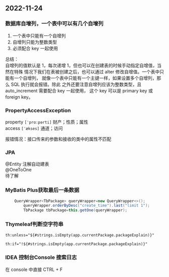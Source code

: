 ## 2022-11-24

### 数据库自增列，一个表中可以有几个自增列

1. 一个表中只能有一个自增列
2. 自增列只能为整数类型
3. 必须配合 key 一起使用

总结：  
自增列的值默认是 1，每次递增 1，但也可以在创建表的时候手动指定自增值，当然在特殊
情况下我们在表被创建之后，也可以通过 alter 修改自增值。一个表中只能有一个自增列，
就像一个表中只能有一个主键一样，如果设置多个自增列，那么 SQL 执行就会报错。除此
之外还要注意自增列应该为整数类型，且 auto_increment 需要配合 key 一起使用，
这个 key 可以是 primary key 或 foreign key。

### PropertyAccessException

property `[ˈprɑːpərti]`  财产；性质；属性  
access `[ˈækses]`  通道；访问

报错情况：接口传来的参数和接收的类中的属性不匹配

### JPA

@Entity 注解自动建表  
@OneToOne  
待了解

### MyBatis Plus获取最后一条数据

```java
    QueryWrapper<TbPackage> queryWrapper=new QueryWrapper<>();
        queryWrapper.orderByDesc("create_time").last("limit 1");
        TbPackage tbPackage=this.getOne(queryWrapper);
```

### Thymeleaf判断空字符串

```
th:unless="${#strings.isEmpty(app.currentPackage.packageExplain)}"

th:if="!${#strings.isEmpty(app.currentPackage.packageExplain)}"
```

### IDEA 控制台Console 搜索日志

在 console 中直接 CTRL + F